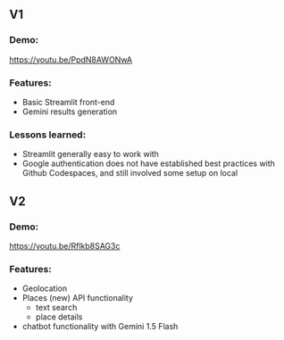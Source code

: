 ## V1 

### Demo:
https://youtu.be/PpdN8AWONwA

### Features:
- Basic Streamlit front-end
- Gemini results generation

### Lessons learned:
- Streamlit generally easy to work with
- Google authentication does not have established best practices with Github Codespaces, and still involved some setup on local

## V2

### Demo:
https://youtu.be/Rflkb8SAG3c

### Features:
- Geolocation
- Places (new) API functionality
  - text search
  - place details
- chatbot functionality with Gemini 1.5 Flash
